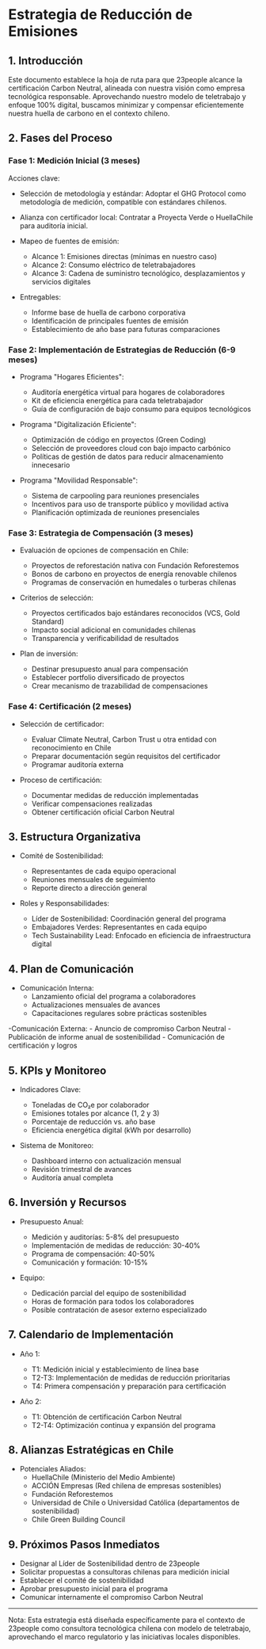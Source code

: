 # Estrategia de Reducción de Emisiones

## 1. Introducción
Este documento establece la hoja de ruta para que 23people alcance la certificación Carbon Neutral, alineada con nuestra visión como empresa tecnológica responsable. Aprovechando nuestro modelo de teletrabajo y enfoque 100% digital, buscamos minimizar y compensar eficientemente nuestra huella de carbono en el contexto chileno.

## 2. Fases del Proceso

### Fase 1: Medición Inicial (3 meses)
Acciones clave:

- Selección de metodología y estándar: Adoptar el GHG Protocol como metodología de medición, compatible con estándares chilenos.
- Alianza con certificador local: Contratar a Proyecta Verde o HuellaChile para auditoría inicial.
- Mapeo de fuentes de emisión:
    - Alcance 1: Emisiones directas (mínimas en nuestro caso)
    - Alcance 2: Consumo eléctrico de teletrabajadores
    - Alcance 3: Cadena de suministro tecnológico, desplazamientos y servicios digitales

- Entregables:
    - Informe base de huella de carbono corporativa
    - Identificación de principales fuentes de emisión
    - Establecimiento de año base para futuras comparaciones

### Fase 2: Implementación de Estrategias de Reducción (6-9 meses)

- Programa "Hogares Eficientes":
    - Auditoría energética virtual para hogares de colaboradores
    - Kit de eficiencia energética para cada teletrabajador
    - Guía de configuración de bajo consumo para equipos tecnológicos

- Programa "Digitalización Eficiente":
    - Optimización de código en proyectos (Green Coding)
    - Selección de proveedores cloud con bajo impacto carbónico
    - Políticas de gestión de datos para reducir almacenamiento innecesario

- Programa "Movilidad Responsable":
    - Sistema de carpooling para reuniones presenciales
    - Incentivos para uso de transporte público y movilidad activa
    - Planificación optimizada de reuniones presenciales

### Fase 3: Estrategia de Compensación (3 meses)

- Evaluación de opciones de compensación en Chile:
    - Proyectos de reforestación nativa con Fundación Reforestemos
    - Bonos de carbono en proyectos de energía renovable chilenos
    - Programas de conservación en humedales o turberas chilenas

- Criterios de selección:
    - Proyectos certificados bajo estándares reconocidos (VCS, Gold Standard)
    - Impacto social adicional en comunidades chilenas
    - Transparencia y verificabilidad de resultados

- Plan de inversión:
    - Destinar presupuesto anual para compensación
    - Establecer portfolio diversificado de proyectos
    - Crear mecanismo de trazabilidad de compensaciones

### Fase 4: Certificación (2 meses)

- Selección de certificador:
    - Evaluar Climate Neutral, Carbon Trust u otra entidad con reconocimiento en Chile
    - Preparar documentación según requisitos del certificador
    - Programar auditoría externa

- Proceso de certificación:
    - Documentar medidas de reducción implementadas
    - Verificar compensaciones realizadas
    - Obtener certificación oficial Carbon Neutral
## 3. Estructura Organizativa

- Comité de Sostenibilidad:
    - Representantes de cada equipo operacional
    - Reuniones mensuales de seguimiento
    - Reporte directo a dirección general

- Roles y Responsabilidades:
    - Líder de Sostenibilidad: Coordinación general del programa
    - Embajadores Verdes: Representantes en cada equipo
    - Tech Sustainability Lead: Enfocado en eficiencia de infraestructura digital

## 4. Plan de Comunicación

- Comunicación Interna:
    - Lanzamiento oficial del programa a colaboradores
    - Actualizaciones mensuales de avances
    - Capacitaciones regulares sobre prácticas sostenibles

-Comunicación Externa:
    - Anuncio de compromiso Carbon Neutral
    - Publicación de informe anual de sostenibilidad
    - Comunicación de certificación y logros

## 5. KPIs y Monitoreo

- Indicadores Clave:
    - Toneladas de CO₂e por colaborador
    - Emisiones totales por alcance (1, 2 y 3)
    - Porcentaje de reducción vs. año base
    - Eficiencia energética digital (kWh por desarrollo)


- Sistema de Monitoreo:
    - Dashboard interno con actualización mensual
    - Revisión trimestral de avances
    - Auditoría anual completa

## 6. Inversión y Recursos

- Presupuesto Anual:
    - Medición y auditorías: 5-8% del presupuesto
    - Implementación de medidas de reducción: 30-40%
    - Programa de compensación: 40-50%
    - Comunicación y formación: 10-15%

- Equipo:
    - Dedicación parcial del equipo de sostenibilidad
    - Horas de formación para todos los colaboradores
    - Posible contratación de asesor externo especializado

## 7. Calendario de Implementación

- Año 1:
    - T1: Medición inicial y establecimiento de línea base
    - T2-T3: Implementación de medidas de reducción prioritarias
    - T4: Primera compensación y preparación para certificación

- Año 2:
    - T1: Obtención de certificación Carbon Neutral
    - T2-T4: Optimización continua y expansión del programa


## 8. Alianzas Estratégicas en Chile

- Potenciales Aliados:
    - HuellaChile (Ministerio del Medio Ambiente)
    - ACCIÓN Empresas (Red chilena de empresas sostenibles)
    - Fundación Reforestemos
    - Universidad de Chile o Universidad Católica (departamentos de sostenibilidad)
    - Chile Green Building Council

## 9. Próximos Pasos Inmediatos

- Designar al Líder de Sostenibilidad dentro de 23people
- Solicitar propuestas a consultoras chilenas para medición inicial
- Establecer el comité de sostenibilidad
- Aprobar presupuesto inicial para el programa
- Comunicar internamente el compromiso Carbon Neutral

----

Nota: Esta estrategia está diseñada específicamente para el contexto de 23people como consultora tecnológica chilena con modelo de teletrabajo, aprovechando el marco regulatorio y las iniciativas locales disponibles.